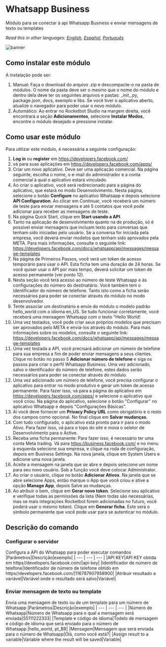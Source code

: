 # Whatsapp Business
  
Módulo para se conectar à api Whatsapp Business e enviar mensagens de texto ou templates  

*Read this in other languages: [English](Manual_WhatsappBusiness.md), [Español](Manual_WhatsappBusiness.es.md), [Português](Manual_WhatsappBusiness.pr.md)*
  
![banner](/docs/imgs/Banner_WhatsappBusiness.png)
## Como instalar este módulo
  
A instalação pode ser:
1. Manual: Faça o download do arquivo .zip e descompacte-o na pasta de módulos. O nome da pasta deve ser o mesmo que o nome do módulo e dentro dela deve ter os seguintes arquivos e pastas: \__init__.py, package.json, docs, exemplo e libs. Se você tiver o aplicativo aberto, atualize o navegador para poder usar o novo módulo.
2. Automático: Ao entrar no Rocketbot Studio na margem direita, você encontrará a seção **Adicionamentos**, selecione **Instalar Modos**, encontre o módulo desejado e pressione instalar. 




## Como usar este módulo
Para utilizar este módulo, é necessária a seguinte configuração:
1. __Log in__ ou __register__ em https://developers.facebook.com/
2. vá para suas aplicações em https://developers.facebook.com/apps/
3. Criar um novo aplicativo. Deve ser uma aplicação comercial. Na página seguinte, escolha o nome, o e-mail do administrador e a conta comercial à qual o aplicativo estará vinculado.
4. Ao criar o aplicativo, você será redirecionado para a página do aplicativo, que estará no modo Desenvolvimento. Nesta página, selecione o botão __Configure__ no aplicativo Whatsapp e depois selecione __API Configuration__. Ao clicar em Continuar, você receberá um número de teste para enviar mensagens e até 5 contatos que você pode adicionar para receber as mensagens de teste.
5. Na página Quick Start, clique em __Start usando a API__. 
6. Tanto na aplicação de desenvolvimento quanto na de produção, só é possível enviar mensagens que incluam texto para conversas que tenham sido iniciadas pelo usuário. Se a conversa for iniciada pela empresa, você deverá enviar modelos que tenham sido aprovados pela META. Para mais informações, consulte o seguinte link: https://developers.facebook.com/docs/whatsapp/api/messages/message-templates
7. Na página de Primeiros Passos, você verá um token de acesso temporário para usar o API. Esta ficha tem uma duração de 24 horas. Se você quiser usar o API por mais tempo, deverá solicitar um token de acesso permanente (ver ponto 12).
8. Nesta seção você terá acesso ao número de teste Whatsapp e às configurações do número do destinatário. Você também tem o identificador do número de telefone. Tanto isto como a ficha serão necessários para poder se conectar através do módulo no modo desenvolvedor.
9. Tente associar um destinatário e envie do módulo o modelo padrão hello_world com o idioma en_US. Se tudo funcionar corretamente, você receberá uma mensagem Whatsapp com o texto "Hello World!
10. Uma vez testados, você pode criar seus próprios modelos que precisam ser aprovados pelo META e enviá-los através do módulo. Para mais informações sobre os modelos, consulte o seguinte link: https://developers.facebook.com/docs/whatsapp/api/messages/message-templates
11. Uma vez testada a API, você precisará adicionar um número de telefone para sua empresa a fim de poder enviar mensagens a seus clientes. Clique no botão no passo 5 __Adicionar número de telefone__ e siga os passos para criar o perfil Whatsapp Business. Uma vez adicionado, salvo o identificador do número de telefone, estes dados serão necessários para poder se conectar através do módulo.
12. Uma vez adicionado um número de telefone, você precisa configurar o aplicativo para entrar no modo produtivo e gerar um token de acesso permanente. Para fazer isso, vá para a página do aplicativo em https://developers.facebook.com/apps/ e selecione o aplicativo que você criou. Na página do aplicativo, selecione o botão "Configurar" no aplicativo Whatsapp e depois "Configurações Básicas".
13. Aí você deve fornecer um __Privacy Policy URL__ como obrigatório e o resto dos campos como opcional. No final clique em __Salvar mudanças__.
14. Com tudo configurado, o aplicativo está pronto para ir para o modo Ativo. Para fazer isso, vá para o topo do site e mova o seletor de Desenvolvimento para o Active. 
15. Receba uma ficha permanente: Para fazer isso, é necessário ter uma conta Meta trading. Vá para https://business.facebook.com/ e no menu à esquerda selecione sua empresa, e clique na roda de configuração, depois em Business Settings. Na nova janela, clique em System Users e adicione uma nova janela.
16. Aceite a mensagem na janela que se abre e depois selecione um nome para seu novo usuário. Sob a função você deve colocar Administrator.
17. Ao criar o usuário, clique no botão __Adicionar Ativos__. Na janela que se abre selecione Apps, então marque o App que você criou e ative a opção __Manage App__, depois Salve as mudanças.
18. Ao atribuir o bem, clique em __Gerar novo token__. Selecione seu aplicativo e verifique todas as permissões da lista (Nem todas são necessárias, mas se mais integrações Rocketbot forem adicionadas no futuro, você poderá usar o mesmo token). Clique em __Generar ficha__. Este será o símbolo permanente que você pode usar para se autenticar no módulo.


## Descrição do comando

### Configurar o servidor
  
Configura a API do Whatsapp para poder executar comandos
|Parâmetros|Descrição|exemplo|
| --- | --- | --- |
|API KEY|API KEY obtida em https//developers.facebook.com/|api-key|
|Identificador de número de telefone|Identificador de número de telefone obtido em https//developers.facebook.com/|116787907958900|
|Atribuir resultado a variável|Variável onde o resultado será salvo|Variável|

### Enviar mensagem de texto ou template
  
Envia uma mensagem de texto ou de um template para um número de Whatsapp
|Parâmetros|Descrição|exemplo|
| --- | --- | --- |
|Número de Whatsapp|Número de Whatsapp para o qual a mensagem será enviada|55111222333|
|Template e código de idioma|Todelo de mensagem e código de idioma que será enviado para o número de Whatsapp.|hello_world, pt_BR|
|Mensagem|Mensagem que será enviada para o número de Whatsapp|Olá, como você está?|
|Assign result to a variable|Variable where the result will be saved|Variable|
